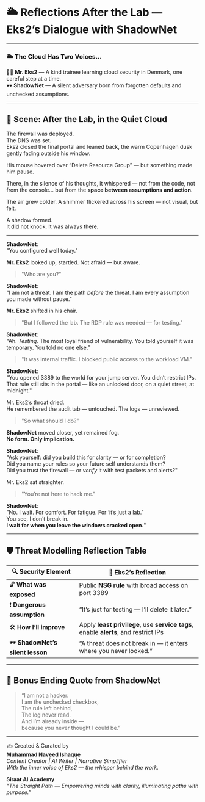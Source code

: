 
# 🌥️ Reflections After the Lab — Eks2’s Dialogue with ShadowNet

---

### 🌥️ The Cloud Has Two Voices...

👨‍💼 **Mr. Eks2** — A kind trainee learning cloud security in Denmark, one careful step at a time.  
🕶️ **ShadowNet** — A silent adversary born from forgotten defaults and unchecked assumptions.

---

## 📘 Scene: After the Lab, in the Quiet Cloud

The firewall was deployed.  
The DNS was set.  
Eks2 closed the final portal and leaned back, the warm Copenhagen dusk gently fading outside his window.

His mouse hovered over “Delete Resource Group” — but something made him pause.

There, in the silence of his thoughts, it whispered — not from the code, not from the console… but from the **space between assumptions and action**.

The air grew colder. A shimmer flickered across his screen — not visual, but felt.

A shadow formed.  
It did not knock. It was always there.

---

**ShadowNet**:  
"You configured well today."

**Mr. Eks2** looked up, startled. Not afraid — but aware.  
> "Who are you?"

**ShadowNet**:  
"I am not a threat. I am the path *before* the threat. I am every assumption you made without pause."

**Mr. Eks2** shifted in his chair.  
> "But I followed the lab. The RDP rule was needed — for testing."

**ShadowNet**:  
"Ah. *Testing.* The most loyal friend of vulnerability. You told yourself it was temporary. You told no one else."

> "It was internal traffic. I blocked public access to the workload VM."

**ShadowNet**:  
"You opened 3389 to the world for your jump server. You didn’t restrict IPs. That rule still sits in the portal — like an unlocked door, on a quiet street, at midnight."

Mr. Eks2’s throat dried.  
He remembered the audit tab — untouched. The logs — unreviewed.

> "So what should I do?"

**ShadowNet** moved closer, yet remained fog.  
**No form. Only implication.**

**ShadowNet**:  
"Ask yourself: did you build this for clarity — or for completion?  
Did you name your rules so your future self understands them?  
Did you trust the firewall — or *verify* it with test packets and alerts?"

Mr. Eks2 sat straighter.

> "You’re not here to hack me."

**ShadowNet**:  
"No. I wait. For comfort. For fatigue. For ‘it’s just a lab.’  
You see, I don’t break in.  
**I wait for when you leave the windows cracked open.**"

---

## 🛡️ Threat Modelling Reflection Table

| 🔍 Security Element | 💭 Eks2’s Reflection |
|---------------------|----------------------|
| 🔓 **What was exposed** | Public **NSG rule** with broad access on port 3389 |
| ❗ **Dangerous assumption** | “It’s just for testing — I’ll delete it later.” |
| 🛠️ **How I’ll improve** | Apply **least privilege**, use **service tags**, enable **alerts**, and restrict IPs |
| 🕶️ **ShadowNet’s silent lesson** | “A threat does not break in — it enters where you never looked.” |

---

## 🧠 Bonus Ending Quote from ShadowNet

> “I am not a hacker.  
> I am the unchecked checkbox,  
> The rule left behind,  
> The log never read.  
> And I’m already inside —  
> because you never thought I could be.”

---

✍️ Created & Curated by  
**Muhammad Naveed Ishaque**  
_Content Creator | AI Writer | Narrative Simplifier_  
_With the inner voice of Eks2 — the whisper behind the work._

**Siraat AI Academy**  
_“The Straight Path — Empowering minds with clarity, illuminating paths with purpose.”_
